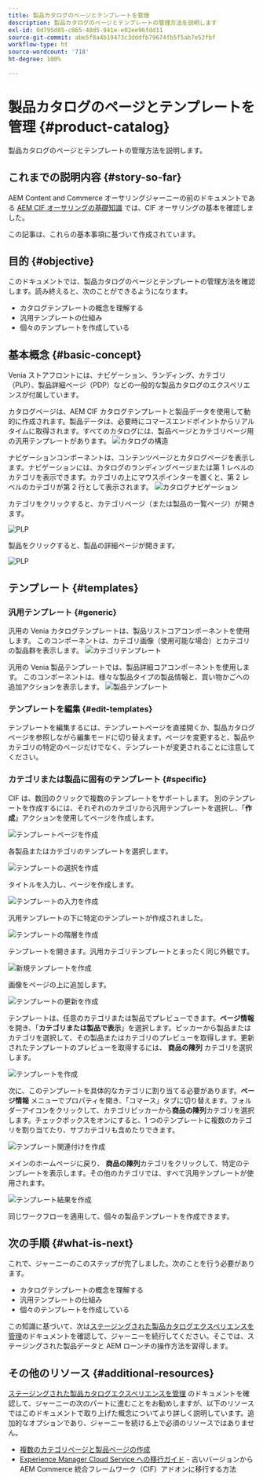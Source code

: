 ```yaml
---
title: 製品カタログのページとテンプレートを管理
description: 製品カタログのページとテンプレートの管理方法を説明します
exl-id: 0d795d85-c865-40d5-941e-e02ee96fdd11
source-git-commit: abe5f8a4b19473c3dddfb79674fb5f5ab7e52fbf
workflow-type: ht
source-wordcount: '718'
ht-degree: 100%

---
```


# 製品カタログのページとテンプレートを管理 {#product-catalog}

製品カタログのページとテンプレートの管理方法を説明します。

## これまでの説明内容 {#story-so-far}

AEM Content and Commerce オーサリングジャーニーの前のドキュメントである [AEM CIF オーサリングの基礎知識](getting-started.md) では、CIF オーサリングの基本を確認しました。

この記事は、これらの基本事項に基づいて作成されています。

## 目的 {#objective}

このドキュメントでは、製品カタログのページとテンプレートの管理方法を確認します。読み終えると、次のことができるようになります。

* カタログテンプレートの概念を理解する
* 汎用テンプレートの仕組み
* 個々のテンプレートを作成している

## 基本概念 {#basic-concept}

Venia ストアフロントには、ナビゲーション、ランディング、カテゴリ（PLP）、製品詳細ページ（PDP）などの一般的な製品カタログのエクスペリエンスが付属しています。

カタログページは、AEM CIF カタログテンプレートと製品データを使用して動的に作成されます。製品データは、必要時にコマースエンドポイントからリアルタイムに取得されます。すべてのカタログには、製品ページとカテゴリページ用の汎用テンプレートがあります。
![カタログの構造](assets/catalog-structure.png)

ナビゲーションコンポーネントは、コンテンツページとカタログページを表示します。ナビゲーションには、カタログのランディングページまたは第 1 レベルのカテゴリを表示できます。カテゴリの上にマウスポインターを置くと、第 2 レベルのカテゴリが第 2 行として表示されます。
![カタログナビゲーション](assets/catalog-navigation.png)

カテゴリをクリックすると、カテゴリページ（または製品の一覧ページ）が開きます。

![PLP](assets/catalog-plp.png)

製品をクリックすると、製品の詳細ページが開きます。

![PLP](assets/catalog-pdp.png)

## テンプレート {#templates}

### 汎用テンプレート {#generic}

汎用の Venia カタログテンプレートは、製品リストコアコンポーネントを使用します。 このコンポーネントは、カテゴリ画像（使用可能な場合）とカテゴリの製品群を表示します。
![カテゴリテンプレート](assets/category-template.png)

汎用の Venia 製品テンプレートでは、製品詳細コアコンポーネントを使用します。 このコンポーネントは、様々な製品タイプの製品情報と、買い物かごへの追加アクションを表示します。
![製品テンプレート](assets/product-template.png)

### テンプレートを編集 {#edit-templates}

テンプレートを編集するには、テンプレートページを直接開くか、製品カタログページを参照しながら編集モードに切り替えます。ページを変更すると、製品やカテゴリの特定のページだけでなく、テンプレートが変更されることに注意してください。

### カテゴリまたは製品に固有のテンプレート {#specific}

CIF は、数回のクリックで複数のテンプレートをサポートします。 別のテンプレートを作成するには、それぞれのカテゴリから汎用テンプレートを選択し、「**作成**」アクションを使用してページを作成します。

![テンプレートページを作成](assets/create-template-page.png)

各製品またはカテゴリのテンプレートを選択します。

![テンプレートの選択を作成](assets/create-template-select.png)

タイトルを入力し、ページを作成します。

![テンプレートの入力を作成](assets/create-template-enter.png)

汎用テンプレートの下に特定のテンプレートが作成されました。

![テンプレートの階層を作成](assets/create-template-hierachry.png)

テンプレートを開きます。汎用カテゴリテンプレートとまったく同じ外観です。

![新規テンプレートを作成](assets/create-template-new.png)

画像をページの上に追加します。

![テンプレートの更新を作成](assets/create-template-update.png)

テンプレートは、任意のカテゴリまたは製品でプレビューできます。**ページ情報** を開き、「**カテゴリまたは製品で表示**」を選択します。ピッカーから製品またはカテゴリを選択して、その製品またはカテゴリのプレビューを取得します。更新されたテンプレートのプレビューを取得するには、 **商品の陳列** カテゴリを選択します。

![テンプレートを作成](assets/create-template-picker.png)

次に、このテンプレートを具体的なカテゴリに割り当てる必要があります。**ページ情報** メニューでプロパティを開き、「コマース」タブに切り替えます。フォルダーアイコンをクリックして、カテゴリピッカーから&#x200B;**商品の陳列**&#x200B;カテゴリを選択します。チェックボックスをオンにすると、1 つのテンプレートに複数のカテゴリを割り当てたり、サブカテゴリも含めたりできます。

![テンプレート関連付けを作成](assets/create-template-associate.png)

メインのホームページに戻り、 **商品の陳列**&#x200B;カテゴリをクリックして、特定のテンプレートを表示します。その他のカテゴリでは、すべて汎用テンプレートが使用されます。

![テンプレート結果を作成](assets/create-template-result.png)

同じワークフローを適用して、個々の製品テンプレートを作成できます。

## 次の手順 {#what-is-next}

これで、ジャーニーのこのステップが完了しました。次のことを行う必要があります。

* カタログテンプレートの概念を理解する
* 汎用テンプレートの仕組み
* 個々のテンプレートを作成している

この知識に基づいて、次は[ステージングされた製品カタログエクスペリエンスを管理](staged-catalog.md)のドキュメントを確認して、ジャーニーを続行してください。そこでは、ステージングされた製品データと AEM ローンチの操作方法を習得します。

## その他のリソース {#additional-resources}

[ステージングされた製品カタログエクスペリエンスを管理](staged-catalog.md) のドキュメントを確認して、ジャーニーの次のパートに進むことをお勧めしますが、以下のリソースではこのドキュメントで取り上げた概念についてより詳しく説明しています。追加的なオプションであり、ジャーニーを続ける上で必須のリソースではありません。

* [複数のカテゴリページと製品ページの作成](/help/commerce-cloud/authoring/multi-template-usage.md)
* [Experience Manager Cloud Service への移行ガイド](/help/commerce-cloud/migration.md) - 古いバージョンから AEM Commerce 統合フレームワーク（CIF）アドオンに移行する方法
